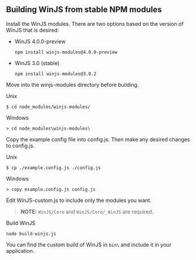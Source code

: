 ## Building WinJS from stable NPM modules

Install the WinJS modules. There are two options based on the version of WinJS that is desired:

  - WinJS 4.0.0-preview
    ```
    npm install winjs-modules@4.0.0-preview
    ```

  - WinJS 3.0 (stable)
    ```
    npm install winjs-modules@3.0.2
    ```

Move into the winjs-modules directory before building.

Unix
```
$ cd node_modules/winjs-modules/
```

Windows
```
> cd node_modules\winjs-modules\
```

Copy the example config file into config.js. Then make any desired changes to config.js.

Unix
```
$ cp ./example.config.js ./config.js
```

Windows
```
> copy example.config.js config.js
```

Edit WinJS-custom.js to include only the modules you want. 
> **NOTE:** `WinJS/Core` and `WinJS/Core/_WinJS` are required.

Build WinJS

```
node build-winjs.js
```

You can find the custom build of WinJS in `bin\` and include it in your application.

